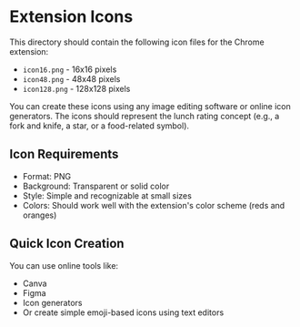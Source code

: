 # Extension Icons

This directory should contain the following icon files for the Chrome extension:

- `icon16.png` - 16x16 pixels
- `icon48.png` - 48x48 pixels  
- `icon128.png` - 128x128 pixels

You can create these icons using any image editing software or online icon generators. The icons should represent the lunch rating concept (e.g., a fork and knife, a star, or a food-related symbol).

## Icon Requirements

- Format: PNG
- Background: Transparent or solid color
- Style: Simple and recognizable at small sizes
- Colors: Should work well with the extension's color scheme (reds and oranges)

## Quick Icon Creation

You can use online tools like:
- Canva
- Figma
- Icon generators
- Or create simple emoji-based icons using text editors
